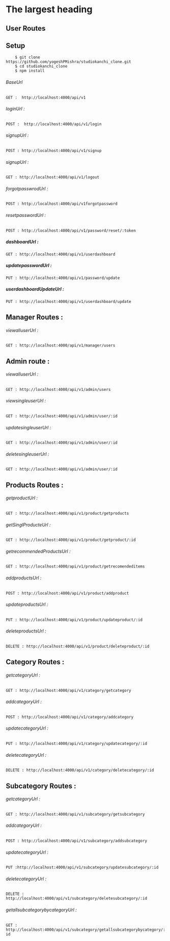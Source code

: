 # The largest heading

## User Routes

## Setup
 
```
    $ git clone https://github.com/yogeshPMishra/studiokanchi_clone.git
    $ cd studiokanchi_clone
    $ npm install
```

###### BaseUrl
  `GET :  http://localhost:4000/api/v1 `

###### loginUrl :
  `POST :  http://localhost:4000/api/v1/login` 

###### signupUrl : 
  `POST : http://localhost:4000/api/v1/signup`    

###### signupUrl :
  `GET : http://localhost:4000/api/v1/logout`     

###### forgotpasswrodUrl :
  `POST : http://localhost:4000/api/v1forgotpassword `                           

###### resetpasswordUrl : 
  `POST : http://localhost:4000/api/v1/password/reset/:token`

##### dashboardUrl :  
  `GET : http://localhost:4000/api/v1/userdashboard`              

##### updatepasswordUrl :
  `PUT : http://localhost:4000/api/v1/password/update`  

##### userdashboardUpdateUrl :
  `PUT : http://localhost:4000/api/v1/userdashboard/update ` 


## Manager Routes :
  ###### viewalluserUrl :
   `GET : http://localhost:4000/api/v1/manager/users` 

## Admin route :
  ###### viewalluserUrl :
   `GET : http://localhost:4000/api/v1/admin/users `

  ###### viewsingleuserUrl :
  `GET : http://localhost:4000/api/v1/admin/user/:id ` 

  ###### updatesingleuserUrl :
  `GET : http://localhost:4000/api/v1/admin/user/:id ` 

  ###### deletesingleuserUrl :
  `GET : http://localhost:4000/api/v1/admin/user/:id ` 


## Products Routes : 
  ###### getproductUrl : 
  `GET : http://localhost:4000/api/v1/product/getproducts`

  ###### getSinglProducteUrl :
  `GET : http://localhost:4000/api/v1/product/getproduct/:id `

  ###### getrecommendedProductsUrl :  
  `GET : http://localhost:4000/api/v1/product/getrecomendeditems`

  ###### addproductsUrl :
  `POST : http://localhost:4000/api/v1/product/addproduct`

  ###### updateproductsUrl :
  `PUT : http://localhost:4000/api/v1/product/updateproduct/:id` 

  ###### deleteproductsUrl :
  `DELETE : http://localhost:4000/api/v1/product/deleteproduct/:id ` 

## Category Routes :
  ###### getcategoryUrl : 
  `GET : http://localhost:4000/api/v1/category/getcategory` 

  ###### addcategoryUrl : 
   `POST : http://localhost:4000/api/v1/category/addcategory`

  ###### updatecategoryUrl :
   `PUT : http://localhost:4000/api/v1/category/updatecategory/:id`

  ######  deletecategoryUrl :
  `DELETE : http://localhost:4000/api/v1/category/deletecategory/:id `

## Subcategory Routes :
  ###### getcategoryUrl :
   `GET : http://localhost:4000/api/v1/subcategory/getsubcategory`

  ###### addcategoryUrl :
   `POST : http://localhost:4000/api/v1/subcategory/addsubcategory`

  ###### updatecategoryUrl :
   `PUT :http://localhost:4000/api/v1/subcategory/updatesubcategory/:id `

  ###### deletecategoryUrl :
   `DELETE :  http://localhost:4000/api/v1/subcategory/deletesubcategory/:id`

  ###### getallsubcategorybycategoryUrl :
   `GET : http://localhost:4000/api/v1/subcategory/getallsubcategorybycategory/:id`

